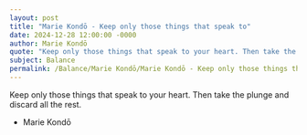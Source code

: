 ```yaml
---
layout: post
title: "Marie Kondō - Keep only those things that speak to"
date: 2024-12-28 12:00:00 -0000
author: Marie Kondō
quote: "Keep only those things that speak to your heart. Then take the plunge and discard all the rest."
subject: Balance
permalink: /Balance/Marie Kondō/Marie Kondō - Keep only those things that speak to
---
```


Keep only those things that speak to your heart. Then take the plunge and discard all the rest.

- Marie Kondō
